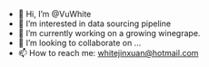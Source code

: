 - 👋 Hi, I’m @VuWhite
- 👀 I’m interested in data sourcing pipeline
- 🌱 I’m currently working on a growing winegrape.
- 💞️ I’m looking to collaborate on ...
- 📫 How to reach me: whitejinxuan@hotmail.com

<!---
VuWhite/VuWhite is a ✨ special ✨ repository because its `README.md` (this file) appears on your GitHub profile.
You can click the Preview link to take a look at your changes.
--->
